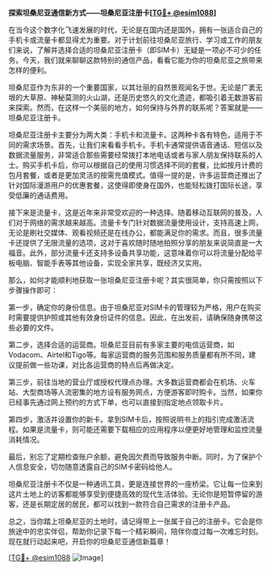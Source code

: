 **探索坦桑尼亚通信新方式——坦桑尼亚注册卡[[TG💪+ @esim1088](https://t.me/s/esim1088)]**

在当今这个数字化飞速发展的时代，无论是在国内还是国外，拥有一张适合自己的手机卡或流量卡都显得尤为重要。对于计划前往坦桑尼亚旅行、学习或工作的朋友们来说，了解并选择合适的坦桑尼亚注册卡（即SIM卡）无疑是一项必不可少的任务。今天，我们就来聊聊这款特别的通信产品，看看它能为你的坦桑尼亚之旅带来怎样的便利。

坦桑尼亚作为东非的一个重要国家，以其壮丽的自然景观闻名于世。无论是广袤无垠的大草原、神秘莫测的火山湖，还是历史悠久的文化遗迹，都吸引着无数游客前来探索。然而，在这样一个美丽的地方，如何保持与外界的联系呢？答案就是——坦桑尼亚注册卡。

坦桑尼亚注册卡主要分为两大类：手机卡和流量卡。这两种卡各有特色，适用于不同的需求场景。首先，让我们来看看手机卡。手机卡通常提供语音通话、短信以及数据流量服务，非常适合那些需要经常拨打本地电话或者与家人朋友保持联系的人士。购买手机卡后，你可以根据自己的使用习惯选择不同的套餐，比如按月计费的包月套餐，或者是更加灵活的按需充值模式。值得一提的是，许多运营商还推出了针对国际漫游用户的优惠套餐，这使得即使身在国外，也能轻松拨打国际长途，享受低廉的通话费用。

接下来是流量卡，这是近年来非常受欢迎的一种选择。随着移动互联网的普及，人们对于网络的需求越来越高。流量卡专门针对数据流量使用设计，支持高速上网，无论是刷社交媒体、观看视频还是在线办公，都能满足你的需求。而且，很多流量卡还提供了无限流量的选项，这对于喜欢随时随地拍照分享的朋友来说简直是一大福音。此外，部分流量卡还支持多设备共享功能，这意味着你可以将流量分配给平板电脑、智能手表等其他设备，实现全家共享，既经济又实用。

那么，如何才能顺利地获取一张坦桑尼亚注册卡呢？其实很简单，你只需按照以下步骤操作即可：

第一步，确定你的身份信息。由于坦桑尼亚对SIM卡的管理较为严格，用户在购买时需要提供护照或其他有效身份证件的信息。因此，在出发前，请确保随身携带这些必要的文件。

第二步，选择合适的运营商。坦桑尼亚目前有多家主要的电信运营商，如Vodacom、Airtel和Tigo等。每家运营商的服务范围和服务质量都有所不同，建议提前做一些功课，对比各运营商的特点后再做决定。

第三步，前往当地的营业厅或授权代理点办理。大多数运营商都会在机场、火车站、大型商场等人流密集的地方设有服务网点，方便游客即时购卡。当然，如果你已经事先通过网上预约的方式下单，也可以直接到指定地点领取卡片。

第四步，激活并设置你的新卡。拿到SIM卡后，按照说明书上的指引完成激活流程。如果是流量卡，则可能还需要下载相应的应用程序以便更好地管理和监控流量消耗情况。

最后，别忘了定期检查账户余额，避免因欠费而导致服务中断。同时，为了保护个人信息安全，切勿随意透露自己的SIM卡密码给他人。

坦桑尼亚注册卡不仅是一种通讯工具，更是连接世界的一座桥梁。它让每一位来到这片土地上的访客都能够享受到便捷高效的现代生活体验。无论你是短暂停留的游客，还是长期定居的居民，都可以找到一款符合自己需求的注册卡产品。

总之，当你踏上坦桑尼亚的土地时，请记得带上一张属于自己的注册卡。它会是你旅途中的忠实伴侣，帮助你记录下每一个精彩瞬间，陪伴你度过每一次难忘时刻。现在就行动起来吧，开启你的坦桑尼亚通信新篇章！

[[TG💪+ @esim1088](https://t.me/s/esim1088) ![Image](https://i.postimg.cc/4NQfJmqS/Snipaste-2025-05-13-00-14-12.png)]